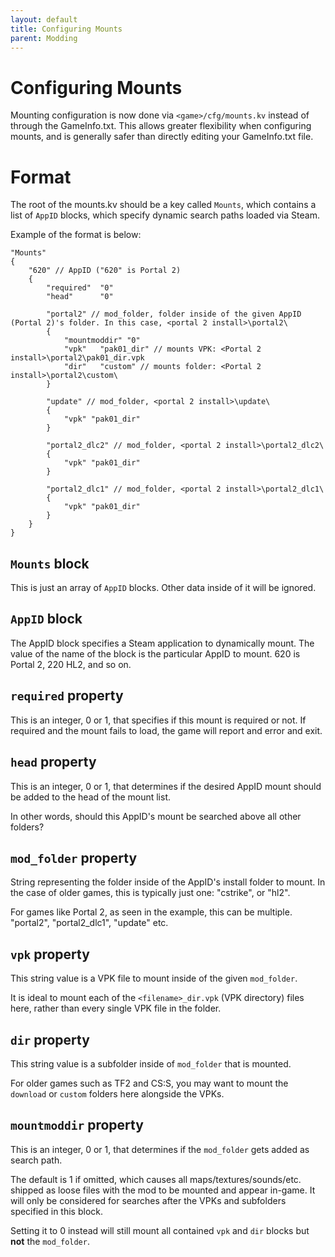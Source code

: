 ```yaml
---
layout: default
title: Configuring Mounts
parent: Modding
---
```


# Configuring Mounts

Mounting configuration is now done via `<game>/cfg/mounts.kv` instead of through
the GameInfo.txt. This allows greater flexibility when configuring mounts, and
is generally safer than directly editing your GameInfo.txt file.

# Format

The root of the mounts.kv should be a key called `Mounts`, which contains a list
of `AppID` blocks, which specify dynamic search paths loaded via Steam.

Example of the format is below:

```
"Mounts"
{
	"620" // AppID ("620" is Portal 2)
	{
		"required" 	"0"
		"head"		"0"

		"portal2" // mod_folder, folder inside of the given AppID (Portal 2)'s folder. In this case, <portal 2 install>\portal2\
		{
			"mountmoddir" "0"
			"vpk"	"pak01_dir" // mounts VPK: <Portal 2 install>\portal2\pak01_dir.vpk
			"dir"	"custom" // mounts folder: <Portal 2 install>\portal2\custom\
		}

		"update" // mod_folder, <portal 2 install>\update\
		{
			"vpk" "pak01_dir"
		}

		"portal2_dlc2" // mod_folder, <portal 2 install>\portal2_dlc2\
		{
			"vpk" "pak01_dir"
		}

		"portal2_dlc1" // mod_folder, <portal 2 install>\portal2_dlc1\
		{
			"vpk" "pak01_dir"
		}
	}
}
```

## `Mounts` block

This is just an array of `AppID` blocks. Other data inside of it will be
ignored.

## `AppID` block

The AppID block specifies a Steam application to dynamically mount. The value of
the name of the block is the particular AppID to mount. 620 is Portal 2, 220
HL2, and so on.

## `required` property

This is an integer, 0 or 1, that specifies if this mount is required or not. If
required and the mount fails to load, the game will report and error and exit.

## `head` property

This is an integer, 0 or 1, that determines if the desired AppID mount should be
added to the head of the mount list.

In other words, should this AppID's mount be searched above all other folders?

## `mod_folder` property

String representing the folder inside of the AppID's install folder to mount. In
the case of older games, this is typically just one: "cstrike", or "hl2".

For games like Portal 2, as seen in the example, this can be multiple.
"portal2", "portal2_dlc1", "update" etc.

## `vpk` property

This string value is a VPK file to mount inside of the given `mod_folder`.

It is ideal to mount each of the `<filename>_dir.vpk` (VPK directory) files
here, rather than every single VPK file in the folder.

## `dir` property

This string value is a subfolder inside of `mod_folder` that is mounted.

For older games such as TF2 and CS:S, you may want to mount the `download` or
`custom` folders here alongside the VPKs.

## `mountmoddir` property

This is an integer, 0 or 1, that determines if the `mod_folder` gets added as
search path.

The default is 1 if omitted, which causes all maps/textures/sounds/etc. shipped
as loose files with the mod to be mounted and appear in-game. It will only be
considered for searches after the VPKs and subfolders specified in this block.

Setting it to 0 instead will still mount all contained `vpk` and `dir` blocks
but **not** the `mod_folder`.
